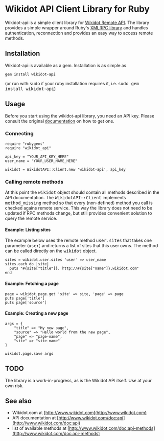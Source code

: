 Wikidot API Client Library for Ruby
===================================

Wikidot-api is a simple client library for [Wikidot Remote API](http://www.wikidot.com/doc:api).
The library provides a simple wrapper around Ruby's [XMLRPC library](http://www.ensta.fr/~diam/ruby/online/ruby-doc-stdlib/libdoc/xmlrpc/rdoc/index.html) and handles authentication, reconnection and provides an easy way to access remote methods.

Installation
------------

Wikidot-api is available as a gem. Installation is as simple as

    gem install wikidot-api
    
(or run with <tt>sudo</tt> if your ruby installation requires it, i.e. <tt>sudo gem install wikidot-api</tt>)
    
Usage
-----

Before you start using the wikidot-api library, you need an API key. Please consult the original [documentation](http://www.wikidot.com/doc:api) on how to get one.

### Connecting

    require "rubygems"
    require "wikidot_api"
    
    api_key = "YOUR_API_KEY_HERE"
    user_name = "YOUR_USER_NAME_HERE"
    
    wikidot = WikidotAPI::Client.new 'wikidot-api', api_key
    


### Calling remote methods

At this point the <tt>wikidot</tt> object should contain all methods described in the API documentation.
The <tt>WikidotAPI::Client</tt> implements <tt>method_missing</tt> method so that every (non-defined) method you call
is checked agains remote service. This way the library does not need to be updated if RPC methods change, but still provides
convenient solution to query the remote service.

#### Example: Listing sites

The example below uses the remote method <tt>user.sites</tt> that takes one parameter (<tt>user</tt>) and returns a list of sites that this user owns. The method can be called directly on the <tt>wikidot</tt> object.

    sites = wikidot.user.sites 'user' => user_name
    sites.each do |site|
      puts "#{site["title"]}, http://#{site["name"]}.wikidot.com" 
    end
    
#### Example: Fetching a page

    page = wikidot.page.get 'site' => site, 'page' => page
    puts page['title']
    puts page['source']

#### Example: Creating a new page

    args = {
        "title" => "My new page",
        "source" => "Hello world from the new page",
        "page" => "page-name",
        "site" => "site-name"
    }
    
    wikidot.page.save args
    
TODO
----

The library is a work-in-progress, as is the Wikidot API itself. Use at your own risk.
    
    
See also
--------

- Wikidot.com at [http://www.wikidot.com](http://www.wikidot.com)
- API documentation at [http://www.wikidot.com/doc:api](http://www.wikidot.com/doc:api)
- list of available methods at [http://www.wikidot.com/doc:api-methods](http://www.wikidot.com/doc:api-methods)